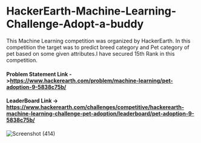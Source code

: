 # HackerEarth-Machine-Learning-Challenge-Adopt-a-buddy

This Machine Learning competition was organized by HackerEarth. In this competition the target was to predict breed category and Pet category of pet based on some given attributes.I have secured 15th Rank in this competition.

#### Problem Statement Link ->https://www.hackerearth.com/problem/machine-learning/pet-adoption-9-5838c75b/

#### LeaderBoard Link -> https://www.hackerearth.com/challenges/competitive/hackerearth-machine-learning-challenge-pet-adoption/leaderboard/pet-adoption-9-5838c75b/

![Screenshot (414)](https://user-images.githubusercontent.com/61687068/91148511-63815980-e6d7-11ea-88af-fa5155167cc3.png)
